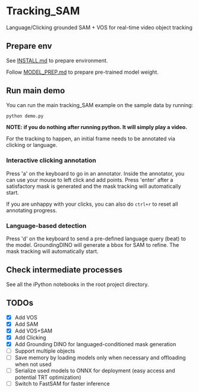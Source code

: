 # Tracking_SAM
Language/Clicking grounded SAM + VOS for real-time video object tracking

## Prepare env

See [INSTALL.md](INSTALL.md) to prepare environment.

Follow [MODEL_PREP.md](MODEL_PREP.md) to prepare pre-trained model weight.

## Run main demo

You can run the main tracking_SAM example on the sample data by running:

```bash
python demo.py
```

**NOTE: if you do nothing after running python. It will simply play a video.**

For the tracking to happen, an initial frame needs to be annotated via clicking or language.

### Interactive clicking annotation

Press 'a' on the keyboard to go in an annotator. Inside the annotator, you can use your mouse to left click and add points.
Press 'enter' after a satisfactory mask is generated and the mask tracking will automatically start.

If you are unhappy with your clicks, you can also do `ctrl+r` to reset all annotating progress.

### Language-based detection

Press 'd' on the keyboard to send a pre-defined language query (beat) to the model. GroundingDINO will generate a bbox
for SAM to refine. The mask tracking will automatically start.

## Check intermediate processes

See all the iPython notebooks in the root project directory.

## TODOs

- [x] Add VOS
- [x] Add SAM
- [x] Add VOS+SAM
- [x] Add Clicking
- [x] Add Grounding DINO for languaged-conditioned mask generation
- [ ] Support multiple objects
- [ ] Save memory by loading models only when necessary and offloading when not used
- [ ] Serialize used models to ONNX for deployment (easy access and potential TRT optimization)
- [ ] Switch to FastSAM for faster inference
